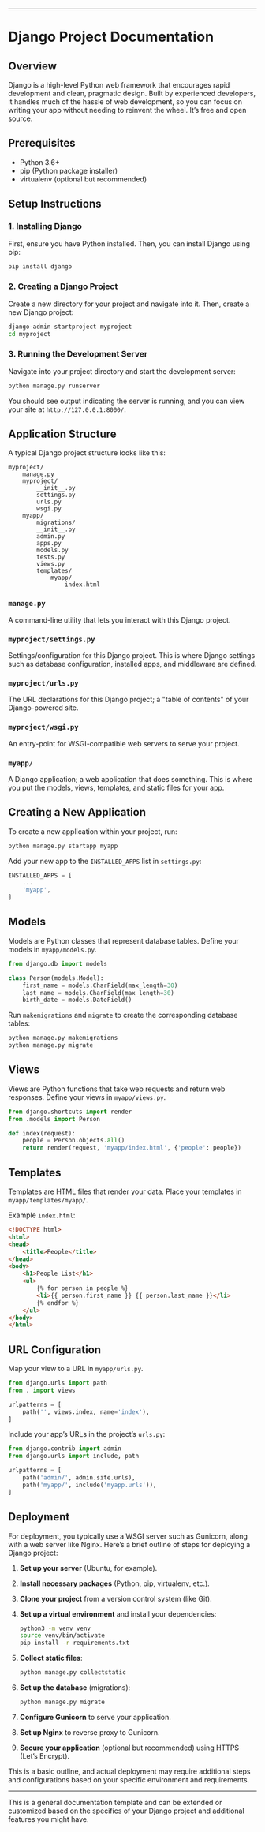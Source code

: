 
---

# Django Project Documentation

## Overview

Django is a high-level Python web framework that encourages rapid development and clean, pragmatic design. Built by experienced developers, it handles much of the hassle of web development, so you can focus on writing your app without needing to reinvent the wheel. It’s free and open source.

## Prerequisites

- Python 3.6+
- pip (Python package installer)
- virtualenv (optional but recommended)

## Setup Instructions

### 1. Installing Django

First, ensure you have Python installed. Then, you can install Django using pip:

```bash
pip install django
```

### 2. Creating a Django Project

Create a new directory for your project and navigate into it. Then, create a new Django project:

```bash
django-admin startproject myproject
cd myproject
```

### 3. Running the Development Server

Navigate into your project directory and start the development server:

```bash
python manage.py runserver
```

You should see output indicating the server is running, and you can view your site at `http://127.0.0.1:8000/`.

## Application Structure

A typical Django project structure looks like this:

```
myproject/
    manage.py
    myproject/
        __init__.py
        settings.py
        urls.py
        wsgi.py
    myapp/
        migrations/
        __init__.py
        admin.py
        apps.py
        models.py
        tests.py
        views.py
        templates/
            myapp/
                index.html
```

### `manage.py`

A command-line utility that lets you interact with this Django project.

### `myproject/settings.py`

Settings/configuration for this Django project. This is where Django settings such as database configuration, installed apps, and middleware are defined.

### `myproject/urls.py`

The URL declarations for this Django project; a "table of contents" of your Django-powered site.

### `myproject/wsgi.py`

An entry-point for WSGI-compatible web servers to serve your project.

### `myapp/`

A Django application; a web application that does something. This is where you put the models, views, templates, and static files for your app.

## Creating a New Application

To create a new application within your project, run:

```bash
python manage.py startapp myapp
```

Add your new app to the `INSTALLED_APPS` list in `settings.py`:

```python
INSTALLED_APPS = [
    ...
    'myapp',
]
```

## Models

Models are Python classes that represent database tables. Define your models in `myapp/models.py`.

```python
from django.db import models

class Person(models.Model):
    first_name = models.CharField(max_length=30)
    last_name = models.CharField(max_length=30)
    birth_date = models.DateField()
```

Run `makemigrations` and `migrate` to create the corresponding database tables:

```bash
python manage.py makemigrations
python manage.py migrate
```

## Views

Views are Python functions that take web requests and return web responses. Define your views in `myapp/views.py`.

```python
from django.shortcuts import render
from .models import Person

def index(request):
    people = Person.objects.all()
    return render(request, 'myapp/index.html', {'people': people})
```

## Templates

Templates are HTML files that render your data. Place your templates in `myapp/templates/myapp/`.

Example `index.html`:

```html
<!DOCTYPE html>
<html>
<head>
    <title>People</title>
</head>
<body>
    <h1>People List</h1>
    <ul>
        {% for person in people %}
        <li>{{ person.first_name }} {{ person.last_name }}</li>
        {% endfor %}
    </ul>
</body>
</html>
```

## URL Configuration

Map your view to a URL in `myapp/urls.py`.

```python
from django.urls import path
from . import views

urlpatterns = [
    path('', views.index, name='index'),
]
```

Include your app’s URLs in the project’s `urls.py`:

```python
from django.contrib import admin
from django.urls import include, path

urlpatterns = [
    path('admin/', admin.site.urls),
    path('myapp/', include('myapp.urls')),
]
```

## Deployment

For deployment, you typically use a WSGI server such as Gunicorn, along with a web server like Nginx. Here’s a brief outline of steps for deploying a Django project:

1. **Set up your server** (Ubuntu, for example).
2. **Install necessary packages** (Python, pip, virtualenv, etc.).
3. **Clone your project** from a version control system (like Git).
4. **Set up a virtual environment** and install your dependencies:

    ```bash
    python3 -m venv venv
    source venv/bin/activate
    pip install -r requirements.txt
    ```

5. **Collect static files**:

    ```bash
    python manage.py collectstatic
    ```

6. **Set up the database** (migrations):

    ```bash
    python manage.py migrate
    ```

7. **Configure Gunicorn** to serve your application.
8. **Set up Nginx** to reverse proxy to Gunicorn.
9. **Secure your application** (optional but recommended) using HTTPS (Let’s Encrypt).

This is a basic outline, and actual deployment may require additional steps and configurations based on your specific environment and requirements.

---

This is a general documentation template and can be extended or customized based on the specifics of your Django project and additional features you might have.